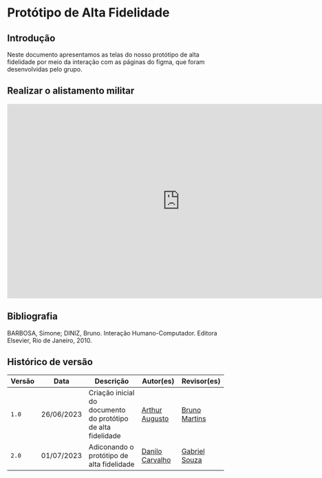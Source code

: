 # Protótipo de Alta Fidelidade

## Introdução

Neste documento apresentamos as telas do nosso protótipo de alta fidelidade por meio da interação com as páginas do figma, que foram desenvolvidas pelo grupo.

## Realizar o alistamento militar

<iframe style="border: 1px solid rgba(0, 0, 0, 0.1);" width="800" height="450" src="https://www.figma.com/embed?embed_host=share&url=https%3A%2F%2Fwww.figma.com%2Fproto%2FClhDOyO0Woul79ixTrScMY%2FUntitled%3Ftype%3Ddesign%26node-id%3D49-294%26t%3DddrhfqfVfWvjuNbI-1%26scaling%3Dcontain%26page-id%3D0%253A1%26starting-point-node-id%3D49%253A294%26mode%3Ddesign" allowfullscreen></iframe>

## Bibliografia
BARBOSA, Simone; DINIZ, Bruno. Interação Humano-Computador. Editora Elsevier, Rio de Janeiro, 2010.


## Histórico de versão
| Versão | Data | Descrição | Autor(es) | Revisor(es) |
| --- | --- | --- | --- | --- |
|  `1.0`   | 26/06/2023 | Criação inicial do documento do protótipo de alta fidelidade | [Arthur Augusto](https://github.com/arthur-augusto) | [Bruno Martins](https://github.com/gitbmvb) |
|  `2.0`   | 01/07/2023 | Adiconando o protótipo de alta fidelidade | [Danilo Carvalho](https://github.com/Danilo-Carvalho-Antunes) |[Gabriel Souza](https://github.com/GabrielMS00)|
